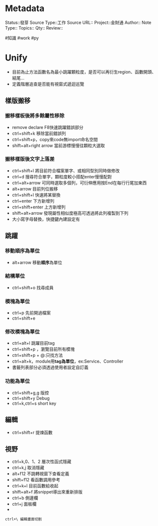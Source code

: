 # Metadata
Status::發芽
Source Type::工作
Source URL::
Project::金財通
Author::
Note Type::
Topics::
Qty::
Review::


#知識   #work #py 
# Unify
- 目前為止方法函數名為最小跳躍顆粒度，是否可以再衍生region、函數開頭、結尾...
- 定義階層追查是否能有視窗式遞迴巡覽



## 樣版搬移
### 搬移樣板後將多餘屬性移除
- remove declare F8快速跳躍錯誤部分
- ctrl+shift+k 移除當前錯誤列
- ctrl+shift+p，copy來code無import命名空間
- shift+alt+right arrow 當前游標慢慢往顆粒大選取
### 搬移樣版後文字上落差
- ctrl+shift+l 將目前符合檔案單字、或相同型別同時做修改
- ctrl+d 搜尋符合單字，顆粒度較小搭配enter慢慢配對
- ctrl+alt+arrow 可同時選取多個列，可衍伸應用按End在每行行尾加東西
- alt+arrow 目前列位搬移
- ctrl+shift+l 快速將某替換
- ctrl+enter 下方新增列
- ctrl+shift+enter 上方新增列
- shift+alt+arrow 發現屬性相似度極高可透過將此列複製到下列
- 大小寫字母替換，快捷鍵內建設定有
## 跳躍
### 移動順序為單位
- alt+arrow 移動**順序**為單位
### 結構單位
- ctrl+shift+o 找尋成員

### 模塊為單位
- ctrl+p 先前開過檔案
- ctrl+shift+e

### 修改模塊為單位
- ctrl+alt+l 跳躍目前tag
- ctrl+shift+p ，瀏覽目前所有模塊
- ctrl+shift+p + @:只找方法
- ctrl+alt+k，module用**tag為單位**，ex:Service、Controller
- 書籤列表部分必須透過使用者設定自訂義
### 功能為單位
- ctrl+shift+g,g 版控
- ctrl+shift+y Debug
- ctrl+k,ctrl+s short key
## 編輯
- ctrl+shift+r 提煉函數

## 視野
- ctrl+k,0、1、2 層次性函式隱藏
- ctrl+k,j 取消隱藏
- alt+f12 不跳轉視窗下查看定義
- shift+f12 看函數調用參考
- ctrl+k+l 目前函數給收起
- shift+alt+f 將snippet導出來重新排版
- ctrl+b 側邊欄
- ctrl+j 面板欄
-  
```
ctrl+\ 編輯畫面切割
```